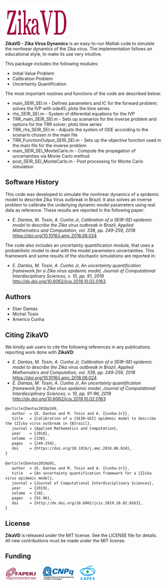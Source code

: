 <img src="logo/ZikaVD.png" width="40%">

**ZikaVD - Zika Virus Dynamics** is an easy-to-run Matlab code to simulate the nonlinear dynamics of the Zika virus. The implementation follows an educational style, to make its use very intuitive. 

This package includes the following modules:
- Initial Value Problem
- Calibration Problem
- Uncertainty Quantification

The most important routines and functions of the code are described below:
- main_SEIR_SEI.m - Defines parameters and IC for the forward problem; solves the IVP with ode45; plots the time series
- rhs_SEIR_SEI.m - System of diferential equations for the IVP
- TRR_main_SEIR_SEI.m - Sets up scenarios for the inverse problem and options for the TRR solver; plots time series
- TRR_rhs_SEIR_SEI.m - Adjusts the system of ODE according to the scenario chosen in the main file
- TRR_FunctionOutput_SEIR_SEI.m - Sets up the objective function used in the main file for the inverse problem
- main_SEIR_SEI_MonteCarlo.m - Compute the propagation of uncertainties via Monte Carlo method
- post_SEIR_SEI_MonteCarlo.m - Post processing for Monte Carlo simulation

## Software History

This code was developed to simulate the nonlinear dynamics of a epidemic model to describe Zika Virus outbreak in Brazil. It also solves an inverse problem to calibrate the underlying dynamic model parameters using real data as reference. These results are reported in the following paper:
- *E. Dantas, M. Tosin, A. Cunha Jr, Calibration of a SEIR–SEI epidemic model to describe the Zika virus outbreak in Brazil,  Applied Mathematics and Computation, vol. 338, pp. 249-259, 2018*
https://doi.org/10.1016/j.amc.2018.06.024

The code also includes an uncertainty quantification module, that uses a probabilistic model to deal with the model parameters uncertainties. This framework and some results of the stochastic simulations are reported in:
- *E. Dantas, M. Tosin, A. Cunha Jr, An uncertainty quantification framework for a Zika virus epidemic model, Journal of Computational Interdisciplinary Sciences, v. 10, pp. 91, 2019*
http://dx.doi.org/10.6062/jcis.2019.10.02.0163

## Authors
- Eber Dantas
- Michel Tosin
- Americo Cunha

## Citing ZikaVD

We kindly ask users to cite the following references in any publications reporting work done with **ZikaVD**:
- *E. Dantas, M. Tosin, A. Cunha Jr, Calibration of a SEIR–SEI epidemic model to describe the Zika virus outbreak in Brazil,  Applied Mathematics and Computation, vol. 338, pp. 249-259, 2018*
https://doi.org/10.1016/j.amc.2018.06.024
- *E. Dantas, M. Tosin, A. Cunha Jr, An uncertainty quantification framework for a Zika virus epidemic model, Journal of Computational Interdisciplinary Sciences, v. 10, pp. 91-96, 2019*
http://dx.doi.org/10.6062/jcis.2019.10.02.0163

```
@article{Dantas2018p249,
   author  = {E. Dantas and M. Tosin and A. {Cunha~Jr}},
   title   = {Calibration of a {SEIR–SEI} epidemic model to describe the {Z}ika virus outbreak in {B}razil},
   journal = {Applied Mathematics and Computation},
   year    = {2018},
   volume  = {338},
   pages   = {249-259},
   doi     = {https://doi.org/10.1016/j.amc.2018.06.024},
}

@article{Dantas2019p91,
   author  = {E. Dantas and M. Tosin and A. {Cunha~Jr}},
   title   = {An uncertainty quantification framework for a {Z}ika virus epidemic model},
   journal = {Journal of Computational Interdisciplinary Sciences},
   year    = {2019},
   volume  = {10},
   pages   = {91-96},
   doi     = {http://dx.doi.org/10.6062/jcis.2019.10.02.0163},
}
```

## License

**ZikaVD** is released under the MIT license. See the LICENSE file for details. All new contributions must be made under the MIT license.

## Funding

<img src="logo/faperj.jpg" width="20%"> &nbsp; &nbsp; <img src="logo/cnpq.png" width="20%"> &nbsp; &nbsp; <img src="logo/capes.png" width="10%">

